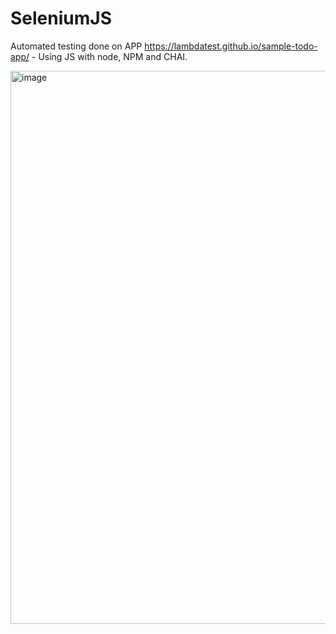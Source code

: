 # SeleniumJS

Automated testing done on APP https://lambdatest.github.io/sample-todo-app/ - Using JS with node, NPM and CHAI.

<img width="885" alt="image" src="https://user-images.githubusercontent.com/95225275/155487895-2cbf529a-3e09-4b68-9d31-ab91f4382e90.png">
